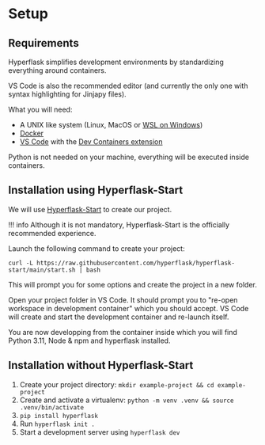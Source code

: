 # Setup

## Requirements

Hyperflask simplifies development environments by standardizing everything around containers.

VS Code is also the recommended editor (and currently the only one with syntax highlighting for Jinjapy files).

What you will need:

- A UNIX like system (Linux, MacOS or [WSL on Windows](https://learn.microsoft.com/en-us/windows/wsl/install))
- [Docker](https://www.docker.com/)
- [VS Code](https://code.visualstudio.com/) with the [Dev Containers extension](https://marketplace.visualstudio.com/items?itemName=ms-vscode-remote.remote-containers)

Python is not needed on your machine, everything will be executed inside containers.

## Installation using Hyperflask-Start

We will use [Hyperflask-Start](https://github.com/hyperflask/hyperflask-start) to create our project.

!!! info
    Although it is not mandatory, Hyperflask-Start is the officially recommended experience.

Launch the following command to create your project:

    curl -L https://raw.githubusercontent.com/hyperflask/hyperflask-start/main/start.sh | bash

This will prompt you for some options and create the project in a new folder.

Open your project folder in VS Code. It should prompt you to "re-open workspace in development container" which you should accept. VS Code will create and start the development container and re-launch itself.

You are now developping from the container inside which you will find Python 3.11, Node & npm and hyperflask installed.

## Installation without Hyperflask-Start

1. Create your project directory: `mkdir example-project && cd example-project`
2. Create and activate a virtualenv: `python -m venv .venv && source .venv/bin/activate`
3. `pip install hyperflask`
4. Run `hyperflask init .`
5. Start a development server using `hyperflask dev`

